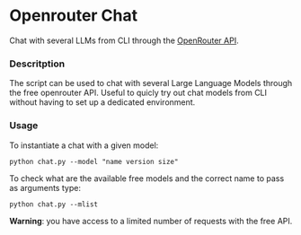 # Openrouter Chat

Chat with several LLMs from CLI through the [OpenRouter API](https://openrouter.ai/).


### Descritption

The script can be used to chat with several Large Language Models through the free openrouter API.
Useful to quicly try out chat models from CLI without having to set up a dedicated environment. 



### Usage
To instantiate a chat with a given model:
```shell
python chat.py --model "name version size"
```

To check what are the available free models and the correct name to pass as arguments type:
```shell
python chat.py --mlist 
```



**Warning**: you have access to a limited number of requests with the free API.